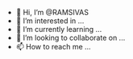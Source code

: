 - 👋 Hi, I’m @RAMSIVAS
- 👀 I’m interested in ...
- 🌱 I’m currently learning ...
- 💞️ I’m looking to collaborate on ...
- 📫 How to reach me ...

<!---
RAMSIVAS/RAMSIVAS is a ✨ special ✨ repository because its `README.md` (this file) appears on your GitHub profile.
You can click the Preview link to take a look at your changes.
--->
